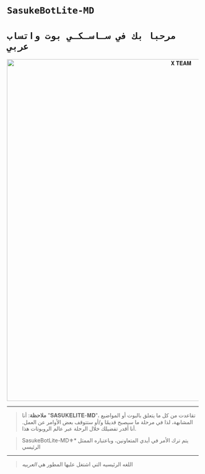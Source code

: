 # `SasukeBotLite-MD` 

# `مرحبا بك في سـاسـكـي بوت واتساب عربي` 
<p align="center">
<img src="https://telegra.ph/file/07278454f366641c0ce34.jpg" alt="⁨𝐗 𝐓𝐄𝐀𝐌" width="900"/>
</p>

------------------
> **ملاحظة**: أنا "𝐒𝐀𝐒𝐔𝐊𝐄𝐋𝐈𝐓𝐄-𝐌𝐃"، تقاعدت من كل ما يتعلق بالبوت أو المواضيع المشابهة، لذا في مرحلة ما سيصبح قديمًا و/أو ستتوقف بعض الأوامر عن العمل.  أنا أقدر تفضيلك خلال الرحلة عبر عالم الروبوتات هذا.

> SasukeBotLite-MD⚜* يتم ترك الأمر في أيدي المتعاونين، وباعتباره الممثل الرئيسي 
------------------

> اللغه الرئيسيه التي اشتغل عليها المطور هي *العربيه*
